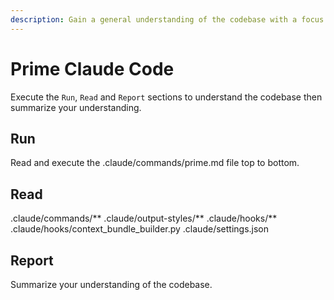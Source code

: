 ```yaml
---
description: Gain a general understanding of the codebase with a focus on Claude Code improvements
---
```


# Prime Claude Code

Execute the `Run`, `Read` and `Report` sections to understand the codebase then summarize your understanding.

## Run

Read and execute the .claude/commands/prime.md file top to bottom.

## Read

.claude/commands/**
.claude/output-styles/**
.claude/hooks/**
.claude/hooks/context_bundle_builder.py
.claude/settings.json

## Report

Summarize your understanding of the codebase.